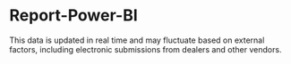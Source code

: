 # Report-Power-BI
This data is updated in real time and may fluctuate based on external factors, including electronic submissions from dealers and other vendors.

